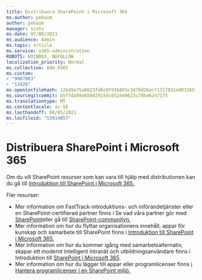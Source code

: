 ```yaml
---
title: Distribuera SharePoint i Microsoft 365
ms.author: pebaum
author: pebaum
manager: scotv
ms.date: 07/08/2021
ms.audience: Admin
ms.topic: article
ms.service: o365-administration
ROBOTS: NOINDEX, NOFOLLOW
localization_priority: Normal
ms.collection: Adm_O365
ms.custom:
- "9007063"
- "11926"
ms.openlocfilehash: 12bd9e75a8623fd0c0f93b803c3d78d26acf131f831e8032651461fe80914c57
ms.sourcegitcommit: b5f7da89a650d2915dc652449623c78be6247175
ms.translationtype: MT
ms.contentlocale: sv-SE
ms.lasthandoff: 08/05/2021
ms.locfileid: "53914057"
---
```

# <a name="deploy-sharepoint-in-microsoft-365"></a>Distribuera SharePoint i Microsoft 365

Om du vill SharePoint resurser som kan vara till hjälp med distributionen kan du gå till [Introduktion till SharePoint i Microsoft 365.](/sharepoint/introduction) 

Fler resurser: 

- Mer information om FastTrack-introduktions- och införandetjänster eller en SharePoint-certifierad partner finns i Se vad våra partner gör med [SharePoint](/microsoft-365/sharepoint/sharepoint-partners-sharepoint-support)eller gå till [SharePoint-communityn.](https://techcommunity.microsoft.com/t5/sharepoint/ct-p/SharePoint) 
- Mer information om hur du flyttar organisationens innehåll, appar för kunskap och samarbete till SharePoint finns i [Introduktion till SharePoint i Microsoft 365.](/sharepoint/introduction#migration) 
- Mer information om hur du kommer igång med samarbetsalternativ, skapar ett modernt intelligent intranät och utbildningsanvändare finns i Introduktion till [SharePoint i Microsoft 365](/sharepoint/introduction#collaboration). 
- Mer information om hur du lägger till appar eller programlicenser finns [i Hantera programlicenser i en SharePoint miljö.](/sharepoint/manage-app-licenses) 


